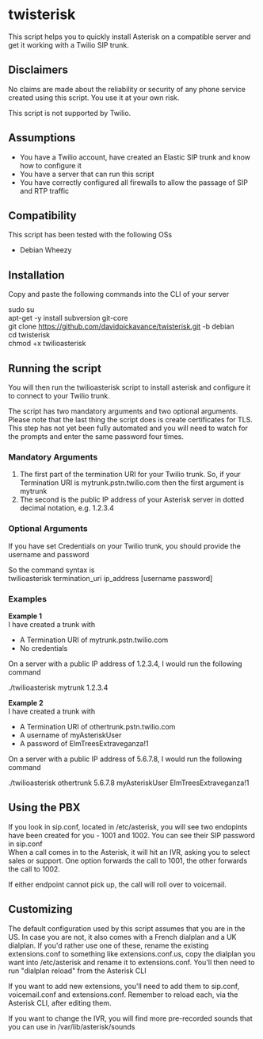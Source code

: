 # twisterisk
This script helps you to quickly install Asterisk on a compatible server and get it working with a Twilio SIP trunk.  

## Disclaimers  
No claims are made about the reliability or security of any phone service created using this script. You use it at your own risk.

This script is not supported by Twilio.  

## Assumptions  
- You have a Twilio account, have created an Elastic SIP trunk and know how to configure it  
- You have a server that can run this script  
- You have correctly configured all firewalls to allow the passage of SIP and RTP traffic  

## Compatibility
This script has been tested with the following OSs
- Debian Wheezy

## Installation
Copy and paste the following commands into the CLI of your server

sudo su  
apt-get -y install subversion git-core  
git clone https://github.com/davidpickavance/twisterisk.git -b debian  
cd twisterisk  
chmod +x twilioasterisk  

## Running the script
You will then run the twilioasterisk script to install asterisk and configure it to connect to your Twilio trunk.  

The script has two mandatory arguments and two optional arguments. Please note that the last thing the script does is create certificates for TLS. This step has not yet been fully automated and you will need to watch for the prompts and enter the same password four times.  

### Mandatory Arguments  
1. The first part of the termination URI for your Twilio trunk. So, if your Termination URI is mytrunk.pstn.twilio.com then the first argument is mytrunk  
2. The second is the public IP address of your Asterisk server in dotted decimal notation, e.g. 1.2.3.4  

### Optional Arguments  
If you have set Credentials on your Twilio trunk, you should provide the username and password  

So the command syntax is  
twilioasterisk termination_uri ip_address [username password]  

### Examples  
**Example 1**  
I have created a trunk with  
- A Termination URI of mytrunk.pstn.twilio.com  
- No credentials  

On a server with a public IP address of 1.2.3.4, I would run the following command    

./twilioasterisk mytrunk 1.2.3.4  

**Example 2**  
I have created a trunk with  
- A Termination URI of othertrunk.pstn.twilio.com  
- A username of myAsteriskUser  
- A password of ElmTreesExtraveganza!1  

On a server with a public IP address of 5.6.7.8, I would run the following command  

./twilioasterisk othertrunk 5.6.7.8 myAsteriskUser ElmTreesExtraveganza!1  

## Using the PBX  
If you look in sip.conf, located in /etc/asterisk, you will see two endopints have been created for you - 1001 and 1002. You can see their SIP password in sip.conf  
When a call comes in to the Asterisk, it will hit an IVR, asking you to select sales or support. One option forwards the call to 1001, the other forwards the call to 1002.  

If either endpoint cannot pick up, the call will roll over to voicemail.  

## Customizing
The default configuration used by this script assumes that you are in the US. In case you are not, it also comes with a French dialplan and a UK dialplan. If you'd rather use one of these, rename the existing extensions.conf to something like extensions.conf.us, copy the dialplan you want into /etc/asterisk and rename it to extensions.conf. You'll then need to run "dialplan reload" from the Asterisk CLI  

If you want to add new extensions, you'll need to add them to sip.conf, voicemail.conf and extensions.conf. Remember to reload each, via the Asterisk CLI, after editing them.  

If you want to change the IVR, you will find more pre-recorded sounds that you can use in /var/lib/asterisk/sounds
